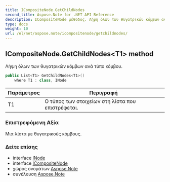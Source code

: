 ```yaml
---
title: ICompositeNode.GetChildNodes
second_title: Aspose.Note for .NET API Reference
description: ICompositeNode μέθοδος. Λήψη όλων των θυγατρικών κόμβων ανά τύπο κόμβου.
type: docs
weight: 10
url: /el/net/aspose.note/icompositenode/getchildnodes/
---
```

## ICompositeNode.GetChildNodes&lt;T1&gt; method

Λήψη όλων των θυγατρικών κόμβων ανά τύπο κόμβου.

```csharp
public List<T1> GetChildNodes<T1>()
    where T1 : class, INode
```

| Παράμετρος | Περιγραφή |
| --- | --- |
| T1 | Ο τύπος των στοιχείων στη λίστα που επιστρέφεται. |

### Επιστρεφόμενη Αξία

Μια λίστα με θυγατρικούς κόμβους.

### Δείτε επίσης

* interface [INode](../../inode/)
* interface [ICompositeNode](../)
* χώρος ονομάτων [Aspose.Note](../../icompositenode/)
* συνέλευση [Aspose.Note](../../../)


